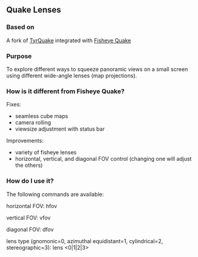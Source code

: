 ## Quake Lenses

### Based on
A fork of [TyrQuake](http://disenchant.net/engine.html) integrated with [Fisheye Quake](http://strlen.com/gfxengine/fisheyequake/)

### Purpose

To explore different ways to squeeze panoramic views on a small screen using different wide-angle lenses (map projections).

### How is it different from Fisheye Quake?

Fixes:

* seamless cube maps
* camera rolling
* viewsize adjustment with status bar

Improvements:

* variety of fisheye lenses
* horizontal, vertical, and diagonal FOV control (changing one will adjust the others)

### How do I use it?
The following commands are available:

horizontal FOV:
    hfov <degrees>

vertical FOV:
    vfov <degrees>

diagonal FOV:
    dfov <degrees>

lens type (gnomonic=0, azimuthal equidistant=1, cylindrical=2, stereographic=3):
    lens <0|1|2|3>

